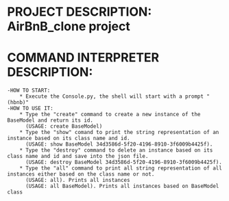# PROJECT DESCRIPTION: AirBnB_clone project
# COMMAND INTERPRETER DESCRIPTION:
    -HOW TO START:
        * Execute the Console.py, the shell will start with a prompt "(hbnb)"
    -HOW TO USE IT:
        * Type the "create" command to create a new instance of the BaseModel and return its id.
          (USAGE: create BaseModel)
        * Type the "show" comand to print the string representation of an instance based on its class name and id.
          (USAGE: show BaseModel 34d3586d-5f20-4196-8910-3f6009b4425f).
        * Type the "destroy" command to delete an instance based on its class name and id and save into the json file.
          (USAGE: destroy BaseModel 34d3586d-5f20-4196-8910-3f6009b4425f).
        * Type the "all" command to print all string representation of all instances either based on the class name or not.
          (USAGE: all). Prints all instances
          (USAGE: all BaseModel). Prints all instances based on BaseModel class
